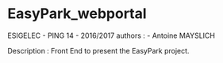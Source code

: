 # EasyPark_webportal
ESIGELEC - PING 14 - 2016/2017
authors :
	- Antoine MAYSLICH
	
Description :
	Front End to present the EasyPark project.